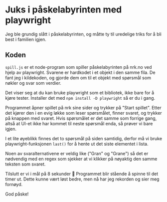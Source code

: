# Juks i påskelabyrinten med playwright

Jeg ble grundig slått i påskelabyrinten, og måtte ty til uredelige triks for å bli best i familien igjen. 

## Koden

`spill.js` er et node-program som spiller påskelabyrinten på nrk.no ved hjelp av playwright. Svarene er hardkodet i et objekt i den samme fila. De fant jeg i kildekoden, og gjorde dem om til et objekt med spørsmål som nøkler og svar som verdier. 

Det viser seg at du kan bruke playwright som et bibliotek, ikke bare for å kjøre tester. Installer det med `npm install -D playwright` så er du i gang. 

Programmet åpner spillet på nrk sine sider og trykker på "Start spillet". Etter det kjører den i en evig løkke som leser spørsmålet, finner svaret, og trykker på knappen med svaret. Hvis spørsmålet er det samme som forrige gang, altså at UI-et ikke har kommet til neste spørsmål enda, så prøver vi bare igjen. 

I et lite øyeblikk finnes det to spørsmål på siden samtidig, derfor må vi bruke playwright-funksjonen `last()` for å hente ut det siste elementet i lista.

Noen av svaralternativene er veldig like ("Gran" og "Grane") så det er nødvendig med en regex som sjekker at vi klikker på nøyaktig den samme teksten som svaret. 

Tilslutt er vi i mål på 8 sekunder 🎉 Programmet blir stående å spinne til det timer ut. Dette kunne vært løst bedre, men nå har jeg rekorden og sier meg fornøyd.

God påske!
